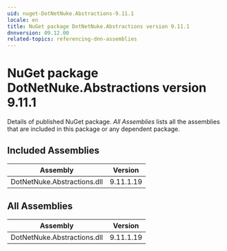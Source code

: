 ```yaml
---
uid: nuget-DotNetNuke.Abstractions-9.11.1
locale: en
title: NuGet package DotNetNuke.Abstractions version 9.11.1
dnnversion: 09.12.00
related-topics: referencing-dnn-assemblies
---
```


# NuGet package DotNetNuke.Abstractions version 9.11.1
Details of published NuGet package.
*All Assemblies* lists all the assemblies that are included in this package or any dependent package.

## Included Assemblies

|Assembly|Version|
|---|---|
|DotNetNuke.Abstractions.dll|9.11.1.19|

## All Assemblies

|Assembly|Version|
|---|---|
|DotNetNuke.Abstractions.dll|9.11.1.19|

